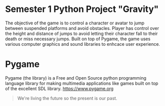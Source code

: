# Semester 1 Python Project "Gravity"
The objective of the game is to control a character or avatar to jump between suspended platforms and avoid obstacles. Player has control over the height and distance of jumps to avoid letting their character fall to their death or miss necessary jumps. Built on top of Pygame, the game uses various computer graphics and sound libraries to enhcace user experience.

# Pygame
Pygame (the library) is a Free and Open Source python programming language library for making multimedia applications like games built on top of the excellent SDL library. https://www.pygame.org

> We're living the future so
> the present is our past.
